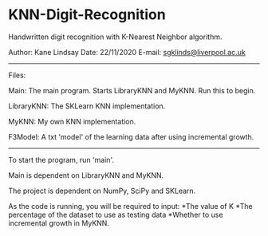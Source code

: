 # KNN-Digit-Recognition
Handwritten digit recognition with K-Nearest Neighbor algorithm.

Author: Kane Lindsay
Date: 22/11/2020
E-mail: sgklinds@liverpool.ac.uk
* * * * * * * * * * * 
Files:

Main: The main program. Starts LibraryKNN and MyKNN. Run this to begin.

LibraryKNN: The SKLearn KNN implementation.

MyKNN: My own KNN implementation.

F3Model: A txt 'model' of the learning data after using incremental growth.

* * * * * * * * * * *

To start the program, run 'main'.

Main is dependent on LibraryKNN and MyKNN.

The project is dependent on NumPy, SciPy and SKLearn.

As the code is running, you will be required to input:
*The value of K
*The percentage of the dataset to use as testing data
*Whether to use incremental growth in MyKNN.
